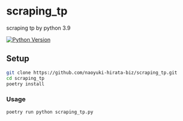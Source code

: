 # scraping_tp

scraping tp by python 3.9  

[![Python Version](https://img.shields.io/badge/python-3.9-brightgreen.svg)](https://python.org)

## Setup

```bash
git clone https://github.com/naoyuki-hirata-biz/scraping_tp.git
cd scraping_tp
poetry install
```

### Usage
```
poetry run python scraping_tp.py 
```
